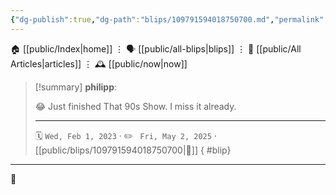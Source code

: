 ```yaml
---
{"dg-publish":true,"dg-path":"blips/109791594018750700.md","permalink":"/blips/109791594018750700/","title":"philipp on mastodon @ 2023-02-01"}
---
```



<div class="transclusion internal-embed is-loaded"><div class="markdown-embed">




🏠 [[public/Index\|home]]  ⋮ 🗣️ [[public/all-blips\|blips]] ⋮  📝 [[public/All Articles\|articles]]  ⋮ 🕰️ [[public/now\|now]]


</div></div>


> [!summary] **philipp**:
>
> 😂 Just finished That 90s Show. I miss it already.
> - - -
>
> 🗓️ <code>Wed, Feb 1, 2023</code>  · ✏️ <code> Fri, May 2, 2025</code>  · [[public/blips/109791594018750700\|🔗]]
{ #blip}


- - -

 👾
